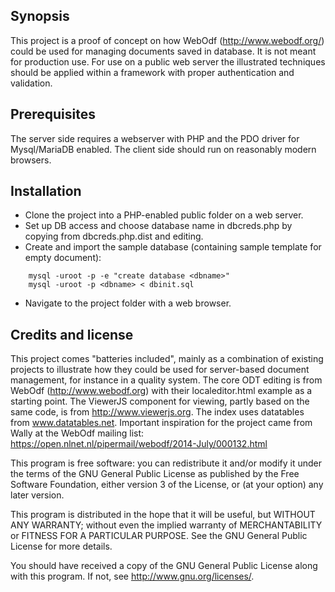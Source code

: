 ## Synopsis

This project is a proof of concept on how WebOdf (http://www.webodf.org/)
could be used for managing documents saved in database.
It is not meant for production use. For use on a public web server the
illustrated techniques should be
applied within a framework with proper authentication and validation.

## Prerequisites

The server side requires a webserver with PHP and the PDO driver for Mysql/MariaDB enabled.
The client side should run on reasonably modern browsers.

## Installation
* Clone the project into a PHP-enabled public folder on a web server.
* Set up DB access and choose database name in dbcreds.php by copying from dbcreds.php.dist and editing.
* Create and import the sample database (containing sample template for empty document): 	
```
	mysql -uroot -p -e "create database <dbname>"
	mysql -uroot -p <dbname> < dbinit.sql
```
* Navigate to the project folder with a web browser.


## Credits and license

This project comes "batteries included", mainly as a combination of existing projects to illustrate how they could be used for server-based document management, for instance in a quality system.
The core ODT editing is from WebOdf (http://www.webodf.org) with their localeditor.html example as a starting point.
The ViewerJS component for viewing, partly based on the same code, is from http://www.viewerjs.org.
The index uses datatables from www.datatables.net.
Important inspiration for the project came from Wally at the WebOdf mailing list: 
https://open.nlnet.nl/pipermail/webodf/2014-July/000132.html


This program is free software: you can redistribute it and/or modify
it under the terms of the GNU General Public License as published by
the Free Software Foundation, either version 3 of the License, or
(at your option) any later version.

This program is distributed in the hope that it will be useful,
but WITHOUT ANY WARRANTY; without even the implied warranty of
MERCHANTABILITY or FITNESS FOR A PARTICULAR PURPOSE.  See the
GNU General Public License for more details.

You should have received a copy of the GNU General Public License
 along with this program.  If not, see <http://www.gnu.org/licenses/>.
